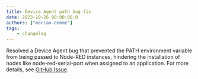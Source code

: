 ```yaml
---
title: Device Agent path bug fix
date: 2023-10-26 90:00:00.0
authors: ["marian-demme"]
tags:
    - changelog
---
```


Resolved a Device Agent bug that prevented the PATH environment variable from being passed to Node-RED instances, hindering the installation of nodes like node-red-serial-port when assigned to an application. For more details, see [GitHub Issue](https://github.com/FlowFuse/device-agent/issues/185).